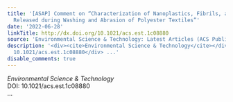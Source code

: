 ```yaml
---
title: '[ASAP] Comment on “Characterization of Nanoplastics, Fibrils, and Microplastics
  Released during Washing and Abrasion of Polyester Textiles”'
date: '2022-06-28'
linkTitle: http://dx.doi.org/10.1021/acs.est.1c08880
source: 'Environmental Science & Technology: Latest Articles (ACS Publications)'
description: '<div><cite>Environmental Science & Technology</cite></div><div>DOI:
  10.1021/acs.est.1c08880</div> ...'
disable_comments: true
---
```

<div><cite>Environmental Science & Technology</cite></div><div>DOI: 10.1021/acs.est.1c08880</div> ...